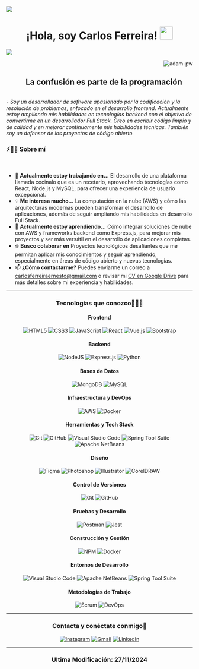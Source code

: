 <!--horizontal divider(gradiant)-->
<img src="https://user-images.githubusercontent.com/73097560/115834477-dbab4500-a447-11eb-908a-139a6edaec5c.gif">

<h1 align="center"><b>¡Hola, soy Carlos Ferreira! </b><img src="https://media.giphy.com/media/hvRJCLFzcasrR4ia7z/giphy.gif" width="35"></h1>

![](https://github.com/halfrost/halfrost/blob/master/icons/header_.png)

<p><img align="right" src="https://github.com/Adam-pw/Adam-pw/blob/main/animation_500_kxa883sd.gif" alt="adam-pw" /></p>

<!--h2 without bottom border-->
<div id="user-content-toc">
  <ul align="center">
    <summary><h2 style="display: inline-block">La confusión es parte de la programación</h2></summary>
  </ul>
</div>

<p>- <i>Soy un desarrollador de software apasionado por la codificación y la resolución de problemas, enfocado en el desarrollo frontend. Actualmente estoy ampliando mis habilidades en tecnologías backend con el objetivo de convertirme en un desarrollador Full Stack. Creo en escribir código limpio y de calidad y en mejorar continuamente mis habilidades técnicas. También soy un defensor de los proyectos de código abierto.</i></p>

<!--Intro start-->
### ⚡🙋‍♂️ Sobre mí
<br>

- 🔧 **Actualmente estoy trabajando en...** El desarrollo de una plataforma llamada cocinalo que es un recetario, aprovechando tecnologías como React, Node.js y MySQL, para ofrecer una experiencia de usuario excepcional.
- 💡 **Me interesa mucho...** La computación en la nube (AWS) y cómo las arquitecturas modernas pueden transformar el desarrollo de aplicaciones, además de seguir ampliando mis habilidades en desarrollo Full Stack.
- 📖 **Actualmente estoy aprendiendo...** Cómo integrar soluciones de nube con AWS y frameworks backend como Express.js, para mejorar mis proyectos y ser más versátil en el desarrollo de aplicaciones completas.
- ❄️ **Busco colaborar en** Proyectos tecnológicos desafiantes que me permitan aplicar mis conocimientos y seguir aprendiendo, especialmente en áreas de código abierto y nuevas tecnologías.
- 📫 **¿Cómo contactarme?** Puedes enviarme un correo a [carlosferreiraernesto@gmail.com](mailto:carlosferreiraernesto@gmail.com) o revisar mi [CV en Google Drive](https://drive.google.com/file/d/1yU4M49xIV8gHuWMW1NJ5LonIAPg0ntsJ/view?usp=sharing) para más detalles sobre mi experiencia y habilidades.
<!--Intro end-->
-------------------
<div align="center">

### Tecnologías que conozco👨🏻‍💻

#### Frontend
![HTML5](https://img.shields.io/badge/html5-%23E34F26.svg?style=for-the-badge&logo=html5&logoColor=white) 
![CSS3](https://img.shields.io/badge/css3-%231572B6.svg?style=for-the-badge&logo=css3&logoColor=white) 
![JavaScript](https://img.shields.io/badge/javascript-%23323330.svg?style=for-the-badge&logo=javascript&logoColor=%23F7DF1E) 
![React](https://img.shields.io/badge/react-%2361DAFB.svg?style=for-the-badge&logo=react&logoColor=white) 
![Vue.js](https://img.shields.io/badge/vue.js-%234FC08D.svg?style=for-the-badge&logo=vue.js&logoColor=white) 
![Bootstrap](https://img.shields.io/badge/bootstrap-%23563D7C.svg?style=for-the-badge&logo=bootstrap&logoColor=white) 

#### Backend
![NodeJS](https://img.shields.io/badge/node.js-%2343853D.svg?style=for-the-badge&logo=node.js&logoColor=white) 
![Express.js](https://img.shields.io/badge/express.js-%23404d59.svg?style=for-the-badge&logo=express&logoColor=%2361DAFB) 
![Python](https://img.shields.io/badge/python-%2314354C.svg?style=for-the-badge&logo=python&logoColor=white) 

#### Bases de Datos
![MongoDB](https://img.shields.io/badge/MongoDB-%234ea94b.svg?style=for-the-badge&logo=mongodb&logoColor=white) 
![MySQL](https://img.shields.io/badge/mysql-%2300f.svg?style=for-the-badge&logo=mysql&logoColor=white) 

#### Infraestructura y DevOps
![AWS](https://img.shields.io/badge/AWS-%23FF9900.svg?style=for-the-badge&logo=amazon-aws&logoColor=white) 
![Docker](https://img.shields.io/badge/docker-%230db7ed.svg?style=for-the-badge&logo=docker&logoColor=white) 

#### Herramientas y Tech Stack
![Git](https://img.shields.io/badge/git-%23F05033.svg?style=for-the-badge&logo=git&logoColor=white) 
![GitHub](https://img.shields.io/badge/github-%23121011.svg?style=for-the-badge&logo=github&logoColor=white) 
![Visual Studio Code](https://img.shields.io/badge/VisualStudioCode-0078d7.svg?style=for-the-badge&logo=visual-studio-code&logoColor=white) 
![Spring Tool Suite](https://img.shields.io/badge/Spring_Tool_Suite-6DB33F.svg?style=for-the-badge&logo=spring&logoColor=white)
![Apache NetBeans](https://img.shields.io/badge/Apache_NetBeans-2A6EBB.svg?style=for-the-badge&logo=apache-netbeans&logoColor=white)

#### Diseño
![Figma](https://img.shields.io/badge/Figma-%23F24E1E.svg?style=for-the-badge&logo=figma&logoColor=white)
![Photoshop](https://img.shields.io/badge/Photoshop-%2331A8FF.svg?style=for-the-badge&logo=adobe-photoshop&logoColor=white)
![Illustrator](https://img.shields.io/badge/Illustrator-%23FF9A00.svg?style=for-the-badge&logo=adobe-illustrator&logoColor=white)
![CorelDRAW](https://img.shields.io/badge/CorelDRAW-%23EC1C24.svg?style=for-the-badge&logo=coreldraw&logoColor=white)

#### Control de Versiones
![Git](https://img.shields.io/badge/Git-%23F05033.svg?style=for-the-badge&logo=git&logoColor=white)
![GitHub](https://img.shields.io/badge/GitHub-%23121011.svg?style=for-the-badge&logo=github&logoColor=white)

#### Pruebas y Desarrollo
![Postman](https://img.shields.io/badge/Postman-%23FF6C37.svg?style=for-the-badge&logo=postman&logoColor=white)
![Jest](https://img.shields.io/badge/Jest-%23C21325.svg?style=for-the-badge&logo=jest&logoColor=white)

#### Construcción y Gestión
![NPM](https://img.shields.io/badge/NPM-%23CB3837.svg?style=for-the-badge&logo=npm&logoColor=white)
![Docker](https://img.shields.io/badge/Docker-%230db7ed.svg?style=for-the-badge&logo=docker&logoColor=white)

#### Entornos de Desarrollo
![Visual Studio Code](https://img.shields.io/badge/VisualStudioCode-0078d7.svg?style=for-the-badge&logo=visual-studio-code&logoColor=white)
![Apache NetBeans](https://img.shields.io/badge/Apache_NetBeans-2A6EBB.svg?style=for-the-badge&logo=apache-netbeans&logoColor=white)
![Spring Tool Suite](https://img.shields.io/badge/Spring_Tool_Suite-6DB33F.svg?style=for-the-badge&logo=spring&logoColor=white)

#### Metodologías de Trabajo
![Scrum](https://img.shields.io/badge/Scrum-%23FF6F00.svg?style=for-the-badge&logo=scrum&logoColor=white)
![DevOps](https://img.shields.io/badge/DevOps-%2300FFFF.svg?style=for-the-badge&logo=devops&logoColor=black)

-------------------

### Contacta y conéctate conmigo🤝
<a href="https://www.instagram.com/carletoszz/">![Instagram](https://img.shields.io/badge/carletoszz-%23E4405F.svg?style=for-the-badge&logo=Instagram&logoColor=white)</a> 
<a href="mailto:carlosferreiraernesto@gmail.com">![Gmail](https://img.shields.io/badge/gmail-%23FF5722.svg?style=for-the-badge&logo=gmail&logoColor=white)</a>
<a href="https://www.linkedin.com/in/carlos-ferreira-563b5a2a1?lipi=urn%3Ali%3Apage%3Ad_flagship3_profile_view_base_contact_details%3Bw9iIlrY5QKONYXibafNizQ%3D%3D">![LinkedIn](https://img.shields.io/badge/carlos%20ferreira-%2300A0DC.svg?style=for-the-badge&logo=linkedin&logoColor=white)</a>

-------------------

### Ultima Modificación: 27/11/2024
